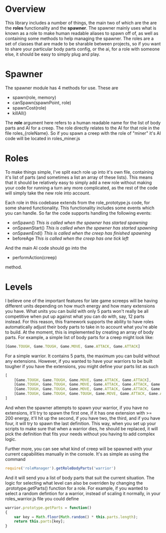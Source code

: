 Overview
=======
This library includes a number of things, the main two of which are the are the **roles** functionality and the **spawner**.
The spawner mainly uses what is known as a role to make human readable aliases to spawn off of, as well as containing some
methods to help managing the spawner. The roles are a set of classes that are made to be sharable between projects, so if
you want to share your particular body parts config, or the ai, for a role with someone else, it should be easy to simply
plug and play.

Spawner
=======
The spawner module has 4 methods for use. These are

 - spawn(role, memory)
 - canSpawn(spawnPoint, role)
 - spawnCost(role)
 - killAll()
 
The **role** argument here refers to a human readable name for the list of body parts and AI for a creep. The role directly 
relates to the AI for that role in the file roles_{roleName}. So if you spawn a creep with the role
of "miner" it's AI code will be located in roles_miner.js

Roles
=====
To make things simple, I've split each role up into it's own file, containing it's list of parts (and sometimes a list an
array of these lists). This means that it should be relatively easy to simply add a new role without making your code for 
running a turn any more complicated, as the rest of the code will simply take the new role into account.

Each role in this codebase extends from the role_prototype.js code, for some shared functionality. This functionality includes
some events which you can handle. So far the code supports handling the following events:

 - onSpawn() *This is called when the spawner has started spawning*
 - onSpawnStart() *This is called when the spawner has started spawning*
 - onSpawnEnd() *This is called when the creep has finished spawning*
 - beforeAge *This is called when the creep has one tick left*
 
And the main AI code should go into the

 - performAction(creep)
 
method.

Levels
======
I believe one of the important features for late game screeps will be having different units depending on how much energy
and how many extensions you have. What units you can build with only 5 parts won't really be all competitive when put
up against what you can do with, say, 12 parts instead. For this reason, this framework supports the ability to have roles
automatically adjust their body parts to take in to account what you're able to build. At the moment, this is implemented 
by creating an array of body parts. For example, a simple list of body parts for a creep might look like:

```javascript
[Game.TOUGH, Game.TOUGH, Game.MOVE, Game.ATTACK, Game.ATTACK]
```

For a simple warrior. It contains 5 parts, the maximum you can build without any extensions. However, if you wanted to 
have your warriors to be built tougher if you have the extensions, you might define your parts list as such

```javascript
[
	[Game.TOUGH, Game.TOUGH, Game.MOVE, Game.ATTACK, Game.ATTACK],
	[Game.TOUGH, Game.TOUGH, Game.MOVE, Game.ATTACK, Game.ATTACK, Game.RANGED_ATTACK],
	[Game.TOUGH, Game.TOUGH, Game.MOVE, Game.ATTACK, Game.ATTACK, Game.RANGED_ATTACK, Game.HEAL],
	[Game.TOUGH, Game.TOUGH, Game.TOUGH, Game.MOVE, Game.ATTACK, Game.ATTACK, Game.RANGED_ATTACK, Game.HEAL]
]
```

And when the spawner attempts to spawn your warrior, if you have no extensions, it'll try to spawn the first one, if it
has one extension with >= 200 energy, it'll hit up the second, if you have two, the third, and if you have four, it will
try to spawn the last definition. This way, when you set up your scripts to make sure that when a warrior dies, he should be
replaced, it will pick the definition that fits your needs without you having to add complex logic.

Further more, you can see what kind of creep will be spawned with your current capabilities manually in the console. It's as simple
as using the command

```javascript
require('roleManager').getRoleBodyParts('warrior')
```

And it will send you a list of body parts that suit the current situation. The logic for selecting what level can also be
overriden by changing the .prototype.getParts() function for a role. For example, if you wanted to select a random defintion
for a warrior, instead of scaling it normally, in your roles_warrior.js file you could define

```javascript
warrior.prototype.getParts = function()
{
	var key = Math.floor(Math.random() * this.parts.length);
	return this.parts[key];
}
```